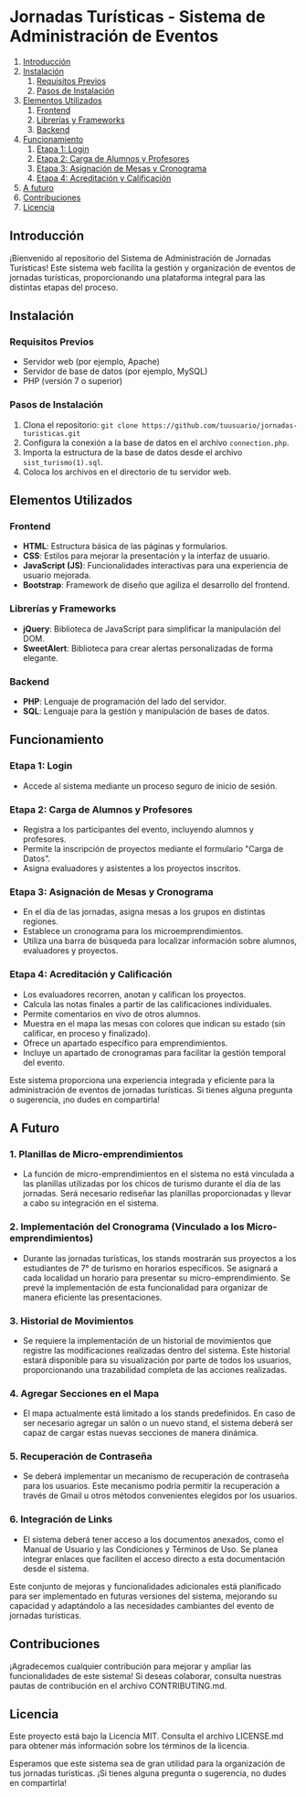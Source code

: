 # Jornadas Turísticas - Sistema de Administración de Eventos

1. [Introducción](#introducción)
2. [Instalación](#instalación)
    1. [Requisitos Previos](#requisitos-previos)
    2. [Pasos de Instalación](#pasos-de-instalación)
3. [Elementos Utilizados](#elementos-utilizados)
    1. [Frontend](#frontend)
    2. [Librerías y Frameworks](#librerías-y-frameworks)
    3. [Backend](#backend)
4. [Funcionamiento](#funcionamiento)
    1. [Etapa 1: Login](#etapa-1-login)
    2. [Etapa 2: Carga de Alumnos y Profesores](#etapa-2-carga-de-alumnos-y-profesores)
    3. [Etapa 3: Asignación de Mesas y Cronograma](#etapa-3-asignación-de-mesas-y-cronograma)
    4. [Etapa 4: Acreditación y Calificación](#etapa-4-acreditación-y-calificación)
5. [A futuro](#a-futuro)
6. [Contribuciones](#contribuciones)
7. [Licencia](#licencia)

## Introducción

¡Bienvenido al repositorio del Sistema de Administración de Jornadas Turísticas! Este sistema web facilita la gestión y organización de eventos de jornadas turísticas, proporcionando una plataforma integral para las distintas etapas del proceso.

## Instalación

### Requisitos Previos
- Servidor web (por ejemplo, Apache)
- Servidor de base de datos (por ejemplo, MySQL)
- PHP (versión 7 o superior)

### Pasos de Instalación
1. Clona el repositorio: `git clone https://github.com/tuusuario/jornadas-turisticas.git`
2. Configura la conexión a la base de datos en el archivo `connection.php`.
3. Importa la estructura de la base de datos desde el archivo `sist_turismo(1).sql`.
4. Coloca los archivos en el directorio de tu servidor web.

## Elementos Utilizados

### Frontend
- **HTML**: Estructura básica de las páginas y formularios.
- **CSS**: Estilos para mejorar la presentación y la interfaz de usuario.
- **JavaScript (JS)**: Funcionalidades interactivas para una experiencia de usuario mejorada.
- **Bootstrap**: Framework de diseño que agiliza el desarrollo del frontend.

### Librerías y Frameworks
- **jQuery**: Biblioteca de JavaScript para simplificar la manipulación del DOM.
- **SweetAlert**: Biblioteca para crear alertas personalizadas de forma elegante.

### Backend
- **PHP**: Lenguaje de programación del lado del servidor.
- **SQL**: Lenguaje para la gestión y manipulación de bases de datos.

## Funcionamiento

### Etapa 1: Login
- Accede al sistema mediante un proceso seguro de inicio de sesión.

### Etapa 2: Carga de Alumnos y Profesores
- Registra a los participantes del evento, incluyendo alumnos y profesores.
- Permite la inscripción de proyectos mediante el formulario "Carga de Datos".
- Asigna evaluadores y asistentes a los proyectos inscritos.

### Etapa 3: Asignación de Mesas y Cronograma
- En el día de las jornadas, asigna mesas a los grupos en distintas regiones.
- Establece un cronograma para los microemprendimientos.
- Utiliza una barra de búsqueda para localizar información sobre alumnos, evaluadores y proyectos.

### Etapa 4: Acreditación y Calificación
- Los evaluadores recorren, anotan y califican los proyectos.
- Calcula las notas finales a partir de las calificaciones individuales.
- Permite comentarios en vivo de otros alumnos.
- Muestra en el mapa las mesas con colores que indican su estado (sin calificar, en proceso y finalizado).
- Ofrece un apartado específico para emprendimientos.
- Incluye un apartado de cronogramas para facilitar la gestión temporal del evento.

Este sistema proporciona una experiencia integrada y eficiente para la administración de eventos de jornadas turísticas. Si tienes alguna pregunta o sugerencia, ¡no dudes en compartirla!

## A Futuro

### 1. Planillas de Micro-emprendimientos
- La función de micro-emprendimientos en el sistema no está vinculada a las planillas utilizadas por los chicos de turismo durante el día de las jornadas. Será necesario rediseñar las planillas proporcionadas y llevar a cabo su integración en el sistema.

### 2. Implementación del Cronograma (Vinculado a los Micro-emprendimientos)
- Durante las jornadas turísticas, los stands mostrarán sus proyectos a los estudiantes de 7° de turismo en horarios específicos. Se asignará a cada localidad un horario para presentar su micro-emprendimiento. Se prevé la implementación de esta funcionalidad para organizar de manera eficiente las presentaciones.

### 3. Historial de Movimientos
- Se requiere la implementación de un historial de movimientos que registre las modificaciones realizadas dentro del sistema. Este historial estará disponible para su visualización por parte de todos los usuarios, proporcionando una trazabilidad completa de las acciones realizadas.

### 4. Agregar Secciones en el Mapa
- El mapa actualmente está limitado a los stands predefinidos. En caso de ser necesario agregar un salón o un nuevo stand, el sistema deberá ser capaz de cargar estas nuevas secciones de manera dinámica.

### 5. Recuperación de Contraseña
- Se deberá implementar un mecanismo de recuperación de contraseña para los usuarios. Este mecanismo podría permitir la recuperación a través de Gmail u otros métodos convenientes elegidos por los usuarios.

### 6. Integración de Links
- El sistema deberá tener acceso a los documentos anexados, como el Manual de Usuario y las Condiciones y Términos de Uso. Se planea integrar enlaces que faciliten el acceso directo a esta documentación desde el sistema.

Este conjunto de mejoras y funcionalidades adicionales está planificado para ser implementado en futuras versiones del sistema, mejorando su capacidad y adaptándolo a las necesidades cambiantes del evento de jornadas turísticas.


## Contribuciones
¡Agradecemos cualquier contribución para mejorar y ampliar las funcionalidades de este sistema! Si deseas colaborar, consulta nuestras pautas de contribución en el archivo CONTRIBUTING.md.

## Licencia
Este proyecto está bajo la Licencia MIT. Consulta el archivo LICENSE.md para obtener más información sobre los términos de la licencia.

Esperamos que este sistema sea de gran utilidad para la organización de tus jornadas turísticas. ¡Si tienes alguna pregunta o sugerencia, no dudes en compartirla!
